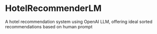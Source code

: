 # HotelRecommenderLM
A hotel recommendation system using OpenAI LLM, offering ideal sorted recommendations based on human prompt
